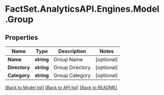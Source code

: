 # FactSet.AnalyticsAPI.Engines.Model.Group

## Properties

Name | Type | Description | Notes
------------ | ------------- | ------------- | -------------
**Name** | **string** | Group Name | [optional] 
**Directory** | **string** | Group Directory | [optional] 
**Category** | **string** | Group Category | [optional] 

[[Back to Model list]](../README.md#documentation-for-models) [[Back to API list]](../README.md#documentation-for-api-endpoints) [[Back to README]](../README.md)


